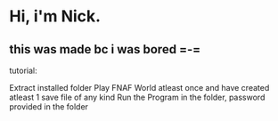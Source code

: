 # Hi, i'm Nick.
## this was made bc i was bored =-=

tutorial:

Extract installed folder
Play FNAF World atleast once and have created atleast 1 save file of any kind
Run the Program in the folder, password provided in the folder
